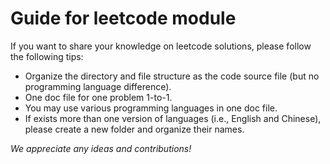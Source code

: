 # Guide for leetcode module

If you want to share your knowledge on leetcode solutions, please follow the following tips:
- Organize the directory and file structure as the code source file (but no programming language difference).
- One doc file for one problem 1-to-1.
- You may use various programming languages in one doc file.
- If exists more than one version of languages (i.e., English and Chinese), 
  please create a new folder and organize their names.

*We appreciate any ideas and contributions!*